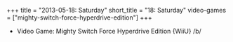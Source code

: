 +++
title = "2013-05-18: Saturday"
short_title = "18: Saturday"
video-games = ["mighty-switch-force-hyperdrive-edition"]
+++


* Video Game: Mighty Switch Force Hyperdrive Edition {WiiU} /b/
